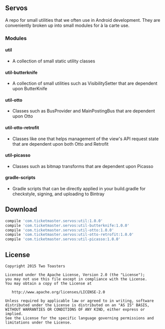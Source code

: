 Servos
------

<!---
[![Build Status](https://magnum.travis-ci.org/ticketmaster/servos.svg?token=w2dnq6rpzQyKVx2ZAHkY&branch=master)](https://magnum.travis-ci.org/ticketmaster/servos)
--->

A repo for small utilities that we often use in Android development. They are conveniently broken up into small modules for à la carte use.

### Modules

#### util

- A collection of small static utility classes

#### util-butterknife

- A collection of small utilities such as VisibilitySetter that are dependent upon ButterKnife 

#### util-otto

- Classes such as BusProvider and MainPostingBus that are dependent upon Otto

#### util-otto-retrofit

- Classes like one that helps management of the view's API request state that are dependent upon both Otto and Retrofit

#### util-picasso

- Classes such as bitmap transforms that are dependent upon Picasso

#### gradle-scripts

- Gradle scripts that can be directly applied in your build.gradle for checkstyle, signing, and uploading to Bintray

Download
--------

```groovy
compile 'com.ticketmaster.servos:util:1.0.0'
compile 'com.ticketmaster.servos:util-butterknife:1.0.0'
compile 'com.ticketmaster.servos:util-otto:1.0.0'
compile 'com.ticketmaster.servos:util-otto-retrofit:1.0.0'
compile 'com.ticketmaster.servos:util-picasso:1.0.0'
```

License
-------

    Copyright 2015 Two Toasters

    Licensed under the Apache License, Version 2.0 (the "License");
    you may not use this file except in compliance with the License.
    You may obtain a copy of the License at

       http://www.apache.org/licenses/LICENSE-2.0

    Unless required by applicable law or agreed to in writing, software
    distributed under the License is distributed on an "AS IS" BASIS,
    WITHOUT WARRANTIES OR CONDITIONS OF ANY KIND, either express or implied.
    See the License for the specific language governing permissions and
    limitations under the License.
